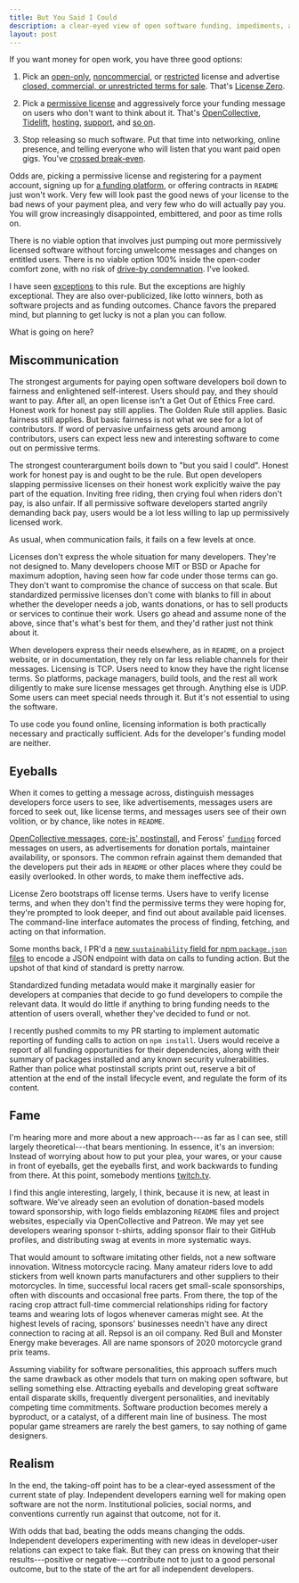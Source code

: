 ```yaml
---
title: But You Said I Could
description: a clear-eyed view of open software funding, impediments, and possibilities
layout: post
---
```


If you want money for open work, you have three good options:

1.  Pick an [open-only](https://paritylicense.com), [noncommercial](https://polyformproject.org/licenses/noncommercial/1.0.0/), or [restricted](https://polyformproject.org/licenses/) license and advertise [closed, commercial, or unrestricted terms for sale](https://indieopensource.com/public-private/indies).  That's [License Zero](https://licensezero.com).

2.  Pick a [permissive license](https://blueoakcouncil.org/list) and aggressively force your funding message on users who don't want to think about it.  That's [OpenCollective](https://opencollective.com), [Tidelift](https://tidelift.com), [hosting](https://indieopensource.com/hosting/indies), [support](https://indieopensource.com/open-core/indies), and [so on](https://indieopensource.com/paid-support/indies).

3.  Stop releasing so much software.  Put that time into networking, online presence, and telling everyone who will listen that you want paid open gigs.  You've [crossed break-even](https://writing.kemitchell.com/2019/06/25/Get-In-Get-Out.html).

Odds are, picking a permissive license and registering for a payment account, signing up for [a funding platform](https://blog.licensezero.com/2019/03/16/sustainability-as-a-service.html), or offering contracts in `README` just won't work.  Very few will look past the good news of your license to the bad news of your payment plea, and very few who do will actually pay you.  You will grow increasingly disappointed, embittered, and poor as time rolls on.

There is no viable option that involves just pumping out more permissively licensed software without forcing unwelcome messages and changes on entitled users.  There is no viable option 100% inside the open-coder comfort zone, with no risk of [drive-by condemnation](https://blog.licensezero.com/2019/08/24/Process-of-Elimination.html).  I've looked.

I have seen [exceptions](https://reference.kemitchell.com/top-donations-developers.html) to this rule.  But the exceptions are highly exceptional.  They are also over-publicized, like lotto winners, both as software projects and as funding outcomes.  Chance favors the prepared mind, but planning to get lucky is not a plan you can follow.

What is going on here?

## Miscommunication

The strongest arguments for paying open software developers boil down to fairness and enlightened self-interest.  Users should pay, and they should want to pay.  After all, an open license isn't a Get Out of Ethics Free card.  Honest work for honest pay still applies.  The Golden Rule still applies.  Basic fairness still applies.  But basic fairness is not what we see for a lot of contributors.  If word of pervasive unfairness gets around among contributors, users can expect less new and interesting software to come out on permissive terms.

The strongest counterargument boils down to "but you said I could".  Honest work for honest pay is and ought to be the rule.  But open developers slapping permissive licenses on their honest work explicitly waive the pay part of the equation.  Inviting free riding, then crying foul when riders don't pay, is also unfair.  If all permissive software developers started angrily demanding back pay, users would be a lot less willing to lap up permissively licensed work.

As usual, when communication fails, it fails on a few levels at once.

Licenses don't express the whole situation for many developers.  They're not designed to.  Many developers choose MIT or BSD or Apache for maximum adoption, having seen how far code under those terms can go.  They don't want to compromise the chance of success on that scale.  But standardized permissive licenses don't come with blanks to fill in about whether the developer needs a job, wants donations, or has to sell products or services to continue their work.  Users go ahead and assume none of the above, since that's what's best for them, and they'd rather just not think about it.

When developers express their needs elsewhere, as in `README`, on a project website, or in documentation, they rely on far less reliable channels for their messages.  Licensing is TCP.  Users need to know they have the right license terms.   So platforms, package managers, build tools, and the rest all work diligently to make sure license messages get through.  Anything else is UDP.  Some users can meet special needs through it.  But it's not essential to using the software.

To use code you found online, licensing information is both practically necessary and practically sufficient.  Ads for the developer's funding model are neither.

## Eyeballs

When it comes to getting a message across, distinguish messages developers force users to see, like advertisements, messages users are forced to seek out, like license terms, and messages users see of their own volition, or by chance, like notes in `README`.

[OpenCollective messages](https://www.npmjs.com/package/opencollective), [core-js' postinstall](https://github.com/zloirock/core-js/issues/548), and Feross' [`funding`](https://www.npmjs.com/package/funding) forced messages on users, as advertisements for donation portals, maintainer availability, or sponsors.  The common refrain against them demanded that the developers put their ads in `README` or other places where they could be easily overlooked.  In other words, to make them ineffective ads.

License Zero bootstraps off license terms.   Users have to verify license terms, and when they don't find the permissive terms they were hoping for, they're prompted to look deeper, and find out about available paid licenses.  The command-line interface automates the process of finding, fetching, and acting on that information.

Some months back, I PR'd a [new `sustainability` field for npm `package.json` files](https://github.com/npm/cli/pull/187) to encode a JSON endpoint with data on calls to funding action.  But the upshot of that kind of standard is pretty narrow.

Standardized funding metadata would make it marginally easier for developers at companies that decide to go fund developers to compile the relevant data.  It would do little if anything to bring funding needs to the attention of users overall, whether they've decided to fund or not.

I recently pushed commits to my PR starting to implement automatic reporting of funding calls to action on `npm install`.  Users would receive a report of all funding opportunities for their dependencies, along with their summary of packages installed and any known security vulnerabilities.  Rather than police what postinstall scripts print out, reserve a bit of attention at the end of the install lifecycle event, and regulate the form of its content.

## Fame

I'm hearing more and more about a new approach---as far as I can see, still largely theoretical---that bears mentioning.  In essence, it's an inversion:  Instead of worrying about how to put your plea, your wares, or your cause in front of eyeballs, get the eyeballs first, and work backwards to funding from there.  At this point, somebody mentions [twitch.tv](https://twitch.tv).

I find this angle interesting, largely, I think, because it is new, at least in software.  We've already seen an evolution of donation-based models toward sponsorship, with logo fields emblazoning `README` files and project websites, especially via OpenCollective and Patreon.  We may yet see developers wearing sponsor t-shirts, adding sponsor flair to their GitHub profiles, and distributing swag at events in more systematic ways.

That would amount to software imitating other fields, not a new software innovation.  Witness motorcycle racing.  Many amateur riders love to add stickers from well known parts manufacturers and other suppliers to their motorcycles.  In time, successful local racers get small-scale sponsorships, often with discounts and occasional free parts.  From there, the top of the racing crop attract full-time commercial relationships riding for factory teams and wearing lots of logos whenever cameras might see.  At the highest levels of racing, sponsors' businesses needn't have any direct connection to racing at all.  Repsol is an oil company.  Red Bull and Monster Energy make beverages.  All are name sponsors of 2020 motorcycle grand prix teams.

Assuming viability for software personalities, this approach suffers much the same drawback as other models that turn on making open software, but selling something else.  Attracting eyeballs and developing great software entail disparate skills, frequently divergent personalities, and inevitably competing time commitments.  Software production becomes merely a byproduct, or a catalyst, of a different main line of business.  The most popular game streamers are rarely the best gamers, to say nothing of game designers.

## Realism

In the end, the taking-off point has to be a clear-eyed assessment of the current state of play.  Independent developers earning well for making open software are not the norm.  Institutional policies, social norms, and conventions currently run against that outcome, not for it.

With odds that bad, beating the odds means changing the odds.  Independent developers experimenting with new ideas in developer-user relations can expect to take flak.  But they can press on knowing that their results---positive or negative---contribute not to just to a good personal outcome, but to the state of the art for all independent developers.
